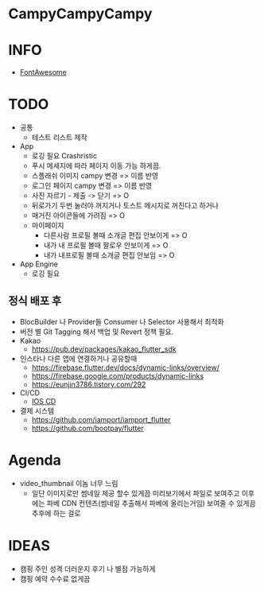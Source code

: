 # CampyCampyCampy


# INFO
* [FontAwesome](https://fontawesome.com/v5.15/icons?d=gallery&p=2)

# TODO
* 공통
  * 테스트 리스트 제작
* App
  * 로깅 필요 Crashristic
  * 푸시 메세지에 따라 페이지 이동 가능 하게끔.
  * 스플래쉬 이미지 campy 변경 =>  이름 반영
  * 로그인 페이지 campy 변경 =>  이름 반영
  * 사진 자르기 - 제출 -> 닫기 => O
  * 뒤로가기 두번 눌러야 꺼지거나 토스트 메시지로 꺼진다고 하거나
  * 매거진 아이콘들에 가려짐 => O
  * 마이페이지
    * 다른사람 프로필 볼때 소개글 편집 안보이게 => O
    * 내가 내 프로필 볼때 팔로우 안보이게 => O
    * 내가 내프로필 볼때 소개글 편집 안보임 => O
* App Engine
  * 로깅 필요

## 정식 배포 후
* BlocBuilder 나 Provider들 Consumer 나 Selector 사용해서 최적화
* 버전 별 Git Tagging 해서 백업 및 Revert 정책 필요.
* Kakao
  * https://pub.dev/packages/kakao_flutter_sdk
* 인스타나 다른 앱에 연결하거나 공유할때
  * https://firebase.flutter.dev/docs/dynamic-links/overview/
  * https://firebase.google.com/products/dynamic-links
  * https://eunjin3786.tistory.com/292
* CI/CD
  * [IOS CD](https://docs.github.com/en/actions/deployment/deploying-xcode-applications/installing-an-apple-certificate-on-macos-runners-for-xcode-development)
* 결제 시스템
  * https://github.com/iamport/iamport_flutter
  * https://github.com/bootpay/flutter


# Agenda
* video_thumbnail 이놈 너무 느림
  * 일단 이미지로만 썸네일 제공 할수 있게끔 미리보기에서 파일로 보여주고 이후에는 파베 CDN 컨텐츠(썸네일 추출해서 파베에 올리는거임) 보여줄 수 있게끔  추후에 하는 걸로


# IDEAS
* 캠핑 주인 성격 더러운지 후기 나 별점 가능하게
* 캠핑 예약 수수료 없게끔